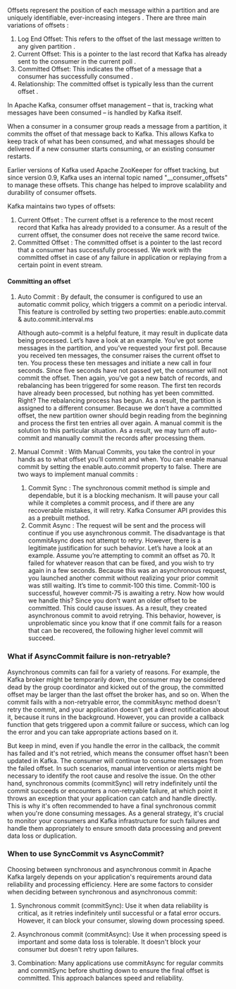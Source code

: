 
Offsets represent the position of each message within a partition and are uniquely identifiable, ever-increasing integers . There are three main variations of offsets :

   1. Log End Offset: This refers to the offset of the last message written to any given partition .
   2. Current Offset: This is a pointer to the last record that Kafka has already sent to the consumer in the current poll .
   3. Committed Offset: This indicates the offset of a message that a consumer has successfully consumed .
   4. Relationship: The committed offset is typically less than the current offset .

In Apache Kafka, consumer offset management – that is, tracking what messages have been consumed – is handled by Kafka itself.

When a consumer in a consumer group reads a message from a partition, it commits the offset of that message back to Kafka. This allows Kafka to keep track of what has been consumed, and what messages should be delivered if a new consumer starts consuming, or an existing consumer restarts.

Earlier versions of Kafka used Apache ZooKeeper for offset tracking, but since version 0.9, Kafka uses an internal topic named "__consumer_offsets" to manage these offsets. This change has helped to improve scalability and durability of consumer offsets.

Kafka maintains two types of offsets:

1.	Current Offset : The current offset is a reference to the most recent record that Kafka has already provided to a consumer. As a result of the current offset, the consumer does not receive the same record twice.
2.	Committed Offset : The committed offset is a pointer to the last record that a consumer has successfully processed. We work with the committed offset in case of any failure in application or replaying from a certain point in event stream.

#### Committing an offset
1. Auto Commit : By default, the consumer is configured to use an automatic commit policy, which triggers a commit on a periodic interval. This feature is controlled by setting two properties:
 enable.auto.commit & auto.commit.interval.ms

    Although auto-commit is a helpful feature, it may result in duplicate data being processed.
    Let’s have a look at an example.
    You’ve got some messages in the partition, and you’ve requested your first poll. Because you received ten messages, the consumer raises the current offset to ten. You process these ten messages and initiate a new call in four seconds. Since five seconds have not passed yet, the consumer will not commit the offset. Then again, you’ve got a new batch of records, and rebalancing has been triggered for some reason. 
    The first ten records have already been processed, but nothing has yet been committed. Right? The rebalancing process has begun. As a result, the partition is assigned to a different consumer. Because we don’t have a committed offset, the new partition owner should begin reading from the beginning and process the first ten entries all over again.
    A manual commit is the solution to this particular situation. As a result, we may turn off auto-commit and manually commit the records after processing them.

2. Manual Commit : With Manual Commits, you take the control in your hands as to what offset you’ll commit and when. You can enable manual commit by setting the enable.auto.commit property to false.
There are two ways to implement manual commits :
    1. Commit Sync : The synchronous commit method is simple and dependable, but it is a blocking mechanism. It will pause your call while it completes a commit process, and if there are any recoverable mistakes, it will retry. Kafka Consumer API provides this as a prebuilt method.
    2. Commit Async : The request will be sent and the process will continue if you use asynchronous commit. The disadvantage is that commitAsync does not attempt to retry. However, there is a legitimate justification for such behavior.
    Let’s have a look at an example.
    Assume you’re attempting to commit an offset as 70. It failed for whatever reason that can be fixed, and you wish to try again in a few seconds. Because this was an asynchronous request, you launched another commit without realizing your prior commit was still waiting. It’s time to commit-100 this time. Commit-100 is successful, however commit-75 is awaiting a retry. Now how would we handle this? Since you don’t want an older offset to be committed.
    This could cause issues. As a result, they created asynchronous commit to avoid retrying. This behavior, however, is unproblematic since you know that if one commit fails for a reason that can be recovered, the following higher level commit will succeed.


### What if AsyncCommit failure is non-retryable?

Asynchronous commits can fail for a variety of reasons. For example, the Kafka broker might be temporarily down, the consumer may be considered dead by the group coordinator and kicked out of the group, the committed offset may be larger than the last offset the broker has, and so on.
When the commit fails with a non-retryable error, the commitAsync method doesn't retry the commit, and your application doesn't get a direct notification about it, because it runs in the background. However, you can provide a callback function that gets triggered upon a commit failure or success, which can log the error and you can take appropriate actions based on it.

But keep in mind, even if you handle the error in the callback, the commit has failed and it's not retried, which means the consumer offset hasn't been updated in Kafka. The consumer will continue to consume messages from the failed offset. In such scenarios, manual intervention or alerts might be necessary to identify the root cause and resolve the issue.
On the other hand, synchronous commits (commitSync) will retry indefinitely until the commit succeeds or encounters a 
non-retryable failure, at which point it throws an exception that your application can catch and handle directly. This is why it's often recommended to have a final synchronous commit when you're done consuming messages.
As a general strategy, it's crucial to monitor your consumers and Kafka infrastructure for such failures and handle them appropriately to ensure smooth data processing and prevent data loss or duplication.

### When to use SyncCommit vs AsyncCommit?

Choosing between synchronous and asynchronous commit in Apache Kafka largely depends on your application's requirements around data reliability and processing efficiency.
Here are some factors to consider when deciding between synchronous and asynchronous commit:
1. Synchronous commit (commitSync): Use it when data reliability is critical, as it retries indefinitely until successful or a fatal error occurs. However, it can block your consumer, slowing down processing speed.

2. Asynchronous commit (commitAsync): Use it when processing speed is important and some data loss is tolerable. It doesn't block your consumer but doesn't retry upon failures.

3. Combination: Many applications use commitAsync for regular commits and commitSync before shutting down to ensure the final offset is committed. This approach balances speed and reliability.